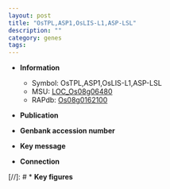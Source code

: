```yaml
---
layout: post
title: "OsTPL,ASP1,OsLIS-L1,ASP-LSL"
description: ""
category: genes
tags: 
---
```


* **Information**  
    + Symbol: OsTPL,ASP1,OsLIS-L1,ASP-LSL  
    + MSU: [LOC_Os08g06480](http://rice.uga.edu/cgi-bin/ORF_infopage.cgi?orf=LOC_Os08g06480)  
    + RAPdb: [Os08g0162100](http://rapdb.dna.affrc.go.jp/viewer/gbrowse_details/irgsp1?name=Os08g0162100)  

* **Publication**  

* **Genbank accession number**  

* **Key message**  

* **Connection**  

[//]: # * **Key figures**  


